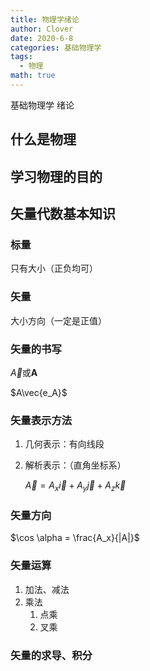 ```yaml
---
title: 物理学绪论
author: Clover
date: 2020-6-8
categories: 基础物理学
tags:
  - 物理
math: true
---
```


基础物理学 绪论

<!-- more -->

## 什么是物理

## 学习物理的目的

## 矢量代数基本知识

### 标量

只有大小（正负均可）

### 矢量

大小方向（一定是正值）

### 矢量的书写

$\vec{A}$或$\pmb{A}$

$A\vec{e_A}$

### 矢量表示方法

1. 几何表示：有向线段

2. 解析表示：（直角坐标系）

   $\vec{A}=A_x\vec{i}+A_y\vec{j}+A_z\vec{k}$

### 矢量方向

$\cos \alpha = \frac{A_x}{|A|}$

### 矢量运算

1. 加法、减法
2. 乘法
   1. 点乘
   2. 叉乘

### 矢量的求导、积分

